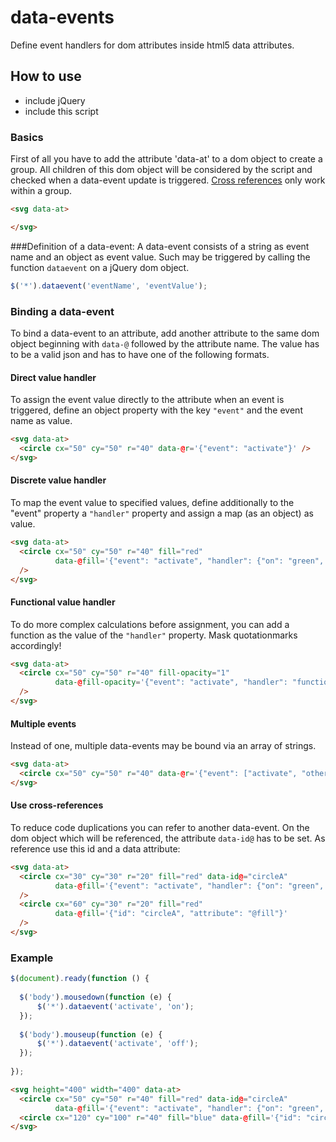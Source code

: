 # data-events
Define event handlers for dom attributes inside html5 data attributes.

## How to use
- include jQuery
- include this script

### Basics
First of all you have to add the attribute 'data-at' to a dom object to create a group. All children of this dom object will be considered by the script and checked when a data-event update is triggered. [Cross references](#use-cross-references) only work within a group.

```html
<svg data-at>

</svg>
```

###Definition of a data-event:
A data-event consists of a string as event name and an object as event value. Such may be triggered by calling the function `dataevent` on a jQuery dom object.

```js
$('*').dataevent('eventName', 'eventValue');
```

### Binding a data-event
To bind a data-event to an attribute, add another attribute to the same dom object beginning with `data-@` followed by the attribute name. The value has to be a valid json and has to have one of the following formats.

#### Direct value handler
To assign the event value directly to the attribute when an event is triggered, define an object property with the key `"event"` and the event name as value.
```html
<svg data-at>
  <circle cx="50" cy="50" r="40" data-@r='{"event": "activate"}' />
</svg>
```

#### Discrete value handler
To map the event value to specified values, define additionally to the "event" property a `"handler"` property and assign a map (as an object) as value.
```html
<svg data-at>
  <circle cx="50" cy="50" r="40" fill="red"
          data-@fill='{"event": "activate", "handler": {"on": "green", "off": "red"} }'
  />
</svg>
```

#### Functional value handler
To do more complex calculations before assignment, you can add a function as the value of the `"handler"` property. Mask quotationmarks accordingly!
```html
<svg data-at>
  <circle cx="50" cy="50" r="40" fill-opacity="1"
          data-@fill-opacity='{"event": "activate", "handler": "function(event, val){return (val%100)/100;}" }'
  />
</svg>
```

#### Multiple events
Instead of one, multiple data-events may be bound via an array of strings.
```html
<svg data-at>
  <circle cx="50" cy="50" r="40" data-@r='{"event": ["activate", "other"] }' />
</svg>
```

#### Use cross-references
To reduce code duplications you can refer to another data-event. On the dom object which will be referenced, the attribute `data-id@` has to be set. As reference use this id and a data attribute:
```html
<svg data-at>
  <circle cx="30" cy="30" r="20" fill="red" data-id@="circleA"
          data-@fill='{"event": "activate", "handler": {"on": "green", "off": "red"} }'
  />
  <circle cx="60" cy="30" r="20" fill="red"
          data-@fill='{"id": "circleA", "attribute": "@fill"}'
  />
</svg>
```

### Example
```js
$(document).ready(function () {
  
  $('body').mousedown(function (e) {
      $('*').dataevent('activate', 'on');
  });
  
  $('body').mouseup(function (e) {
      $('*').dataevent('activate', 'off');
  });
  
});
```
```html
<svg height="400" width="400" data-at>
  <circle cx="50" cy="50" r="40" fill="red" data-id@="circleA"
          data-@fill='{"event": "activate", "handler": {"on": "green", "off": "red"}}' />
  <circle cx="120" cy="100" r="40" fill="blue" data-@fill='{"id": "circleA", "attribute": "@fill"}' />
</svg>
```
